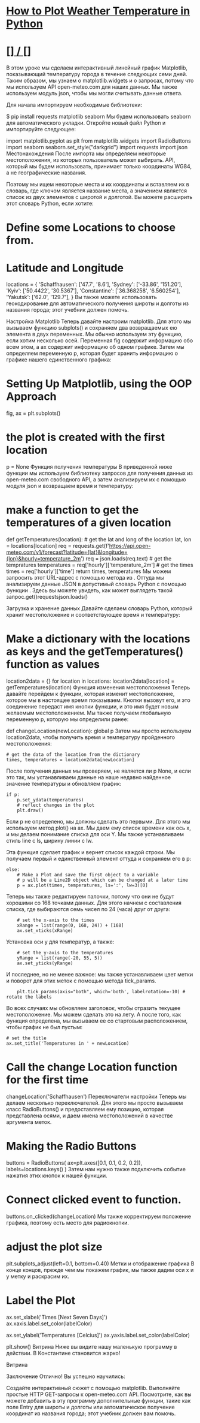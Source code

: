 # [How to Plot Weather Temperature in Python](https://www.thepythoncode.com/article/interactive-weather-plot-with-matplotlib-and-requests)
##
# [[] / []]()
В этом уроке мы сделаем интерактивный линейный график Matplotlib, показывающий температуру города в течение следующих семи дней. Таким образом, мы узнаем о matplotlib.widgets и о запросах, потому что мы используем API open-meteo.com для наших данных. Мы также используем модуль json, чтобы мы могли считывать данные ответа.

Для начала импортируем необходимые библиотеки:

$ pip install requests matplotlib seaborn
Мы будем использовать seaborn для автоматического укладки. Откройте новый файл Python и импортируйте следующее:

import matplotlib.pyplot as plt
from matplotlib.widgets import RadioButtons
import seaborn
seaborn.set_style("darkgrid")
import requests
import json
Местонахождения
После импорта мы определяем некоторые местоположения, из которых пользователь может выбирать. API, который мы будем использовать, принимает только координаты WG84, а не географические названия.

Поэтому мы ищем некоторые места и их координаты и вставляем их в словарь, где ключом является название места, а значением является список из двух элементов с широтой и долготой. Вы можете расширить этот словарь Python, если хотите:

# Define some Locations to choose from.
# Latitude and Longitude
locations = {
    'Schaffhausen': ['47.7', '8.6'],
    'Sydney': ['-33.86', '151.20'],
    'Kyiv': ['50.4422', '30.5367'],
    'Constantine': ['36.368258', '6.560254'],
    'Yakutsk': ['62.0', '129.7'],
}
Вы также можете использовать геокодирование для автоматического получения широты и долготы из названия города; этот учебник должен помочь.

Настройка Matplotlib
Теперь давайте настроим matplotlib. Для этого мы вызываем функцию subplots() и сохраняем два возвращаемых ею элемента в двух переменных. Мы обычно используем эту функцию, если хотим несколько осей. Переменная fig содержит информацию обо всем этом, а ax содержит информацию об одном графике. Затем мы определяем переменную p, которая будет хранить информацию о графике нашего единственного графика:

# Setting Up Matplotlib, using the OOP Approach
fig, ax = plt.subplots()
# the plot is created with the first location
p = None
Функция получения температуры
В приведенной ниже функции мы используем библиотеку запросов для получения данных из open-meteo.com свободного API, а затем анализируем их с помощью модуля json и возвращаем время и температуру:

# make a function to get the temperatures of a given location
def getTemperatures(location):
    # get the lat and long of the location
    lat, lon = locations[location]
    req = requests.get(f'https://api.open-meteo.com/v1/forecast?latitude={lat}&longitude={lon}&hourly=temperature_2m')
    req = json.loads(req.text)
    # get the tempratures
    temperatures = req['hourly']['temperature_2m']
    # get the times
    times = req['hourly']['time']
    return times, temperatures
Мы можем запросить этот URL-адрес с помощью метода из . Оттуда мы анализируем данные JSON в допустимый словарь Python с помощью функции . Здесь вы можете увидеть, как может выглядеть такой запрос.get()requestsjson.loads()

Загрузка и хранение данных
Давайте сделаем словарь Python, который хранит местоположение и соответствующее время и температуру:

# Make a dictionary with the locations as keys and the getTemperatures() function as values
location2data = {}
for location in locations:
    location2data[location] = getTemperatures(location)
Функция изменения местоположения
Теперь давайте перейдем к функции, которая изменит местоположение, которое мы в настоящее время показываем. Кнопки вызовут его, и это соединение передаст имя кнопки функции, и это имя будет новым желаемым местоположением. Мы также получаем глобальную переменную p, которую мы определили ранее:

def changeLocation(newLocation):
    global p
Затем мы просто используем location2data, чтобы получить время и температуру пройденного местоположения:

    # get the data of the location from the dictionary
    times, temperatures = location2data[newLocation]
После получения данных мы проверяем, не является ли p None, и если это так, мы устанавливаем данные на наше недавно найденное значение температуры и обновляем график:

    if p:
        p.set_ydata(temperatures)
        # reflect changes in the plot
        plt.draw()
Если p не определено, мы должны сделать это первыми. Для этого мы используем метод plot() на ax. Мы даем ему список времени как ось x, и мы делаем понимание списка для оси Y. Мы также устанавливаем стиль line с ls, ширину линии с lw.

Эта функция сделает график и вернет список каждой строки. Мы получаем первый и единственный элемент оттуда и сохраняем его в p:

    else:
        # Make a Plot and save the first object to a variable
        # p will be a Line2D object which can be changed at a later time
        p = ax.plot(times, temperatures, ls=':', lw=3)[0]
Теперь мы также редактируем палочки, потому что они не будут хорошими со 168 точками данных. Для этого начнем с составления списка, где выбираются семь чисел по 24 (часа) друг от друга:

        # set the x-axis to the times
        xRange = list(range(0, 168, 24)) + [168]
        ax.set_xticks(xRange)
Установка оси y для температур, а также:

        # set the y-axis to the temperatures
        yRange = list(range(-20, 55, 5))
        ax.set_yticks(yRange)
И последнее, но не менее важное: мы также устанавливаем цвет метки и поворот для этих меток с помощью метода tick_params.

        plt.tick_params(axis="both", which='both', labelrotation=-10) # rotate the labels
Во всех случаях мы обновляем заголовок, чтобы отразить текущее местоположение. Мы можем сделать это на лету. А после того, как функция определена, мы вызываем ее со стартовым расположением, чтобы график не был пустым:

    # set the title
    ax.set_title('Temperatures in ' + newLocation)


# Call the change Location function for the first time
changeLocation('Schaffhausen')
Переключатели настройки
Теперь мы делаем несколько переключателей. Для этого мы просто вызываем класс RadioButtons() и предоставляем ему позицию, которая представлена осями, и даем имена местоположений в качестве аргумента меток.

# Making the Radio Buttons
buttons = RadioButtons(
    ax=plt.axes([0.1, 0.1, 0.2, 0.2]),
    labels=locations.keys()
)
Затем нам нужно также подключить событие нажатия этих кнопок к нашей функции.

# Connect clicked event to function.
buttons.on_clicked(changeLocation)
Мы также корректируем положение графика, поэтому есть место для радиокнопки.

# adjust the plot size
plt.subplots_adjust(left=0.1, bottom=0.40)
Метки и отображение графика
В конце концов, прежде чем мы покажем график, мы также дадим оси x и y метку и раскрасим их.

# Label the Plot
ax.set_xlabel('Times [Next Seven Days]')
ax.xaxis.label.set_color(labelColor)

ax.set_ylabel('Temperatures [Celcius]')
ax.yaxis.label.set_color(labelColor)

plt.show()
Витрина
Ниже вы видите нашу маленькую программу в действии. В Константине становится жарко!

Витрина

Заключение
Отлично! Вы успешно научились:

Создайте интерактивный сюжет с помощью matplotlib.
Выполняйте простые HTTP GET-запросы к open-meteo.com API.
Посмотрите, как вы можете добавить в эту программу дополнительные функции, такие как поле Entry для широты и долготы или автоматическое получение координат из названия города; этот учебник должен вам помочь.
